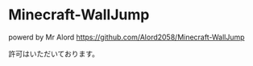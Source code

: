 # Minecraft-WallJump
powerd by Mr Alord
https://github.com/Alord2058/Minecraft-WallJump

許可はいただいております。
